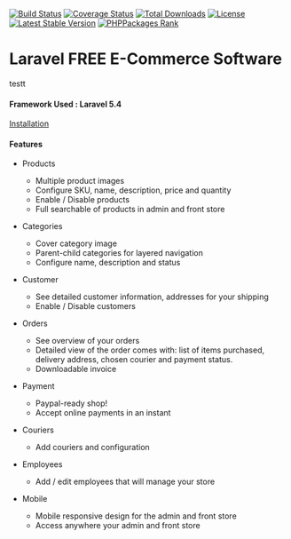 [![Build Status](https://travis-ci.org/jsdecena/laracom.svg?branch=master)](https://travis-ci.org/jsdecena/laracom) 
[![Coverage Status](https://coveralls.io/repos/github/jsdecena/laracom/badge.svg?branch=master)](https://coveralls.io/github/jsdecena/laracom?branch=master) 
[![Total Downloads](https://poser.pugx.org/jsdecena/laracom/downloads)](https://packagist.org/packages/jsdecena/laracom) 
[![License](https://poser.pugx.org/jsdecena/laracom/license)](https://packagist.org/packages/jsdecena/laracom) 
[![Latest Stable Version](https://poser.pugx.org/jsdecena/laracom/version)](https://packagist.org/packages/jsdecena/laracom) 
[![PHPPackages Rank](http://phppackages.org/p/jsdecena/laracom/badge/rank.svg)](http://phppackages.org/p/jsdecena/laracom)

# Laravel FREE E-Commerce Software
testt
#### Framework Used : Laravel 5.4

[Installation](https://github.com/jsdecena/laracom/wiki)

#### Features

- Products
    - Multiple product images
    - Configure SKU, name, description, price and quantity
    - Enable / Disable products
    - Full searchable of products in admin and front store

- Categories
    - Cover category image
    - Parent-child categories for layered navigation
    - Configure name, description and status

- Customer
    - See detailed customer information, addresses for your shipping
    - Enable / Disable customers

- Orders
    - See overview of your orders
    - Detailed view of the order comes with: list of items purchased, delivery address, chosen courier 
    and payment status.
    - Downloadable invoice
    
- Payment
    - Paypal-ready shop!
    - Accept online payments in an instant
    
- Couriers
    - Add couriers and configuration
    
- Employees
    - Add / edit employees that will manage your store
    
- Mobile
    - Mobile responsive design for the admin and front store
    - Access anywhere your admin and front store
